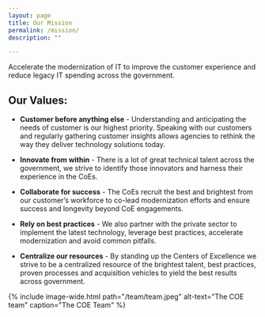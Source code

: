 ```yaml
---
layout: page
title: Our Mission
permalink: /mission/
description: ""

---
```


<div class="deck">Accelerate the modernization of IT to improve the customer experience and reduce legacy IT spending across the government.</div>

## Our Values:

* **Customer before anything else** - Understanding and anticipating the needs of customer is our highest priority. Speaking with our customers and regularly gathering customer insights allows agencies to rethink the way they deliver technology solutions today.

* **Innovate from within** - There is a lot of great technical talent across the government, we strive to identify those innovators and harness their experience in the CoEs.

* **Collaborate for success** - The CoEs recruit the best and brightest from our customer’s workforce to co-lead modernization efforts and ensure success and longevity beyond CoE engagements.

* **Rely on best practices** - We also partner with the private sector to implement the latest technology, leverage best practices, accelerate modernization and avoid common pitfalls.

* **Centralize our resources** - By standing up the Centers of Excellence we strive to be a centralized resource of the brightest talent, best practices, proven processes and acquisition vehicles to yield the best results across government.

{% include image-wide.html path="/team/team.jpeg" alt-text="The COE team" caption="The COE Team" %}
